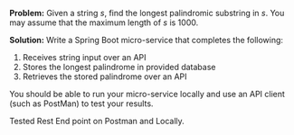 **Problem:**
Given a string _s_, find the longest palindromic substring in _s_. You may assume that the maximum length of _s_ is 1000.

**Solution:**
Write a Spring Boot micro-service that completes the following:

1. Receives string input over an API
2. Stores the longest palindrome in provided database
3. Retrieves the stored palindrome over an API

You should be able to run your micro-service locally and use an API client (such as PostMan) to test your results.


Tested Rest End point on Postman and Locally.